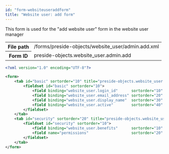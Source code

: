 ```yaml
---
id: "form-websiteuseraddform"
title: "Website user: add form"
---
```


This form is used for the "add website user" form in the website user manager

<div class="table-responsive"><table class="table table-condensed"><tr><th>File path</th><td>/forms/preside-objects/website_user/admin.add.xml</td></tr><tr><th>Form ID</th><td>preside-objects.website_user.admin.add</td></tr></table></div>

```xml
<?xml version="1.0" encoding="UTF-8"?>

<form>
    <tab id="basic" sortorder="10" title="preside-objects.website_user:basic.tab.title">
        <fieldset id="basic" sortorder="10">
            <field binding="website_user.login_id"      sortorder="10" control="textinput"  />
            <field binding="website_user.email_address" sortorder="20" control="textinput"  />
            <field binding="website_user.display_name"  sortorder="30" control="textinput"  />
            <field binding="website_user.active"        sortorder="40"  />
        </fieldset>
    </tab>
    <tab id="security" sortorder="20" title="preside-objects.website_user:security.tab.title">
        <fieldset id="security" sortorder="10">
            <field binding="website_user.benefits"      sortorder="10"  />
            <field name="permissions"                   sortorder="20" control="websitePermissionsPicker" label="cms:website.permissions.picker.label" help="cms:website.permissions.picker.help" />
        </fieldset>
    </tab>
</form>
```